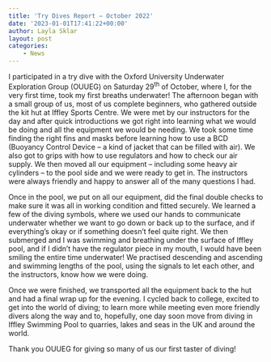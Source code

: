 ```yaml
---
title: 'Try Dives Report – October 2022'
date: '2023-01-01T17:41:22+00:00'
author: Layla Sklar
layout: post
categories:
    - News
---
```


I participated in a try dive with the Oxford University Underwater Exploration Group (OUUEG) on Saturday 29<sup>th</sup> of October, where I, for the very first time, took my first breaths underwater! The afternoon began with a small group of us, most of us complete beginners, who gathered outside the kit hut at Iffley Sports Centre. We were met by our instructors for the day and after quick introductions we got right into learning what we would be doing and all the equipment we would be needing. We took some time finding the right fins and masks before learning how to use a BCD (Buoyancy Control Device – a kind of jacket that can be filled with air). We also got to grips with how to use regulators and how to check our air supply. We then moved all our equipment – including some heavy air cylinders – to the pool side and we were ready to get in. The instructors were always friendly and happy to answer all of the many questions I had.

Once in the pool, we put on all our equipment, did the final double checks to make sure it was all in working condition and fitted securely. We learned a few of the diving symbols, where we used our hands to communicate underwater whether we want to go down or back up to the surface, and if everything’s okay or if something doesn’t feel quite right. We then submerged and I was swimming and breathing under the surface of Iffley pool, and if I didn’t have the regulator piece in my mouth, I would have been smiling the entire time underwater! We practised descending and ascending and swimming lengths of the pool, using the signals to let each other, and the instructors, know how we were doing.

Once we were finished, we transported all the equipment back to the hut and had a final wrap up for the evening. I cycled back to college, excited to get into the world of diving; to learn more while meeting even more friendly divers along the way and to, hopefully, one day soon move from diving in Iffley Swimming Pool to quarries, lakes and seas in the UK and around the world.

Thank you OUUEG for giving so many of us our first taster of diving!
